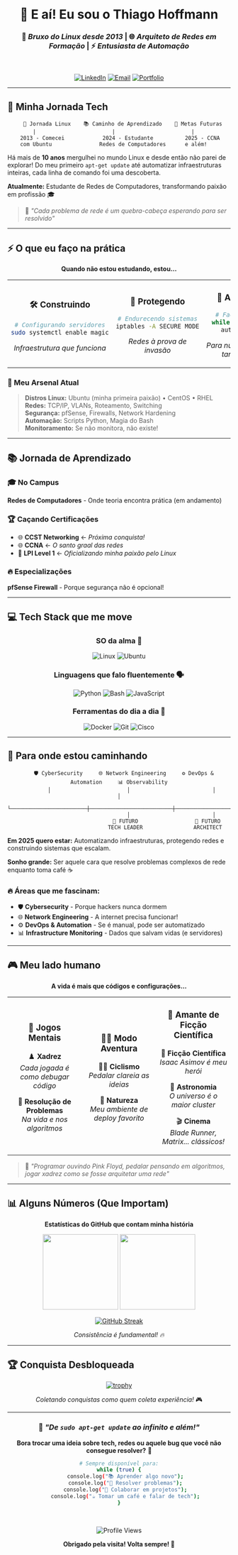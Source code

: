 <div align="center">

# 🌟 E aí! Eu sou o Thiago Hoffmann

### 🐧 *Bruxo do Linux desde 2013* | 🌐 *Arquiteto de Redes em Formação* | ⚡ *Entusiasta de Automação*

<br>

[![LinkedIn](https://img.shields.io/badge/LinkedIn-Conectar-0077B5?style=for-the-badge&logo=linkedin&logoColor=white)](https://linkedin.com/in/th-hoffmann87)
[![Email](https://img.shields.io/badge/Email-Vamos_Conversar-D14836?style=for-the-badge&logo=gmail&logoColor=white)](mailto:thiago@hoffmann.tec.br)
[![Portfolio](https://img.shields.io/badge/Portfolio-Em_Breve-FF5722?style=for-the-badge&logo=rocket&logoColor=white)](#)

</div>

---

## 🚀 Minha Jornada Tech

```ascii
     🐧 Jornada Linux    📚 Caminho de Aprendizado    🎯 Metas Futuras
        |                        |                        |
    2013 - Comecei            2024 - Estudante          2025 - CCNA
    com Ubuntu               Redes de Computadores      e além!
```

Há mais de **10 anos** mergulhei no mundo Linux e desde então não parei de explorar! Do meu primeiro `apt-get update` até automatizar infraestruturas inteiras, cada linha de comando foi uma descoberta.

**Atualmente:** Estudante de Redes de Computadores, transformando paixão em profissão 🎓

> 💭 *"Cada problema de rede é um quebra-cabeça esperando para ser resolvido"*

---

## ⚡ O que eu faço na prática

<div align="center">

**Quando não estou estudando, estou...**

</div>

<table>
<tr>
<td width="33%" align="center">

### 🛠️ **Construindo**
```bash
# Configurando servidores
sudo systemctl enable magic
```
*Infraestrutura que funciona*

</td>
<td width="33%" align="center">

### 🔐 **Protegendo** 
```bash
# Endurecendo sistemas
iptables -A SECURE_MODE
```
*Redes à prova de invasão*

</td>
<td width="33%" align="center">

### 🚀 **Automatizando**
```python
# Facilitando a vida
while coffee_exists():
    automate_everything()
```
*Para nunca fazer a mesma tarefa duas vezes*

</td>
</tr>
</table>

### 🎯 Meu Arsenal Atual

> **Distros Linux:** Ubuntu (minha primeira paixão) • CentOS • RHEL  
> **Redes:** TCP/IP, VLANs, Roteamento, Switching  
> **Segurança:** pfSense, Firewalls, Network Hardening  
> **Automação:** Scripts Python, Magia do Bash  
> **Monitoramento:** Se não monitora, não existe!

---

## 📚 Jornada de Aprendizado

### 🎓 **No Campus**
**Redes de Computadores** - Onde teoria encontra prática (em andamento)

### 🏆 **Caçando Certificações**
- 🌐 **CCST Networking** ← *Próxima conquista!*
- 🌐 **CCNA** ← *O santo graal das redes*  
- 🐧 **LPI Level 1** ← *Oficializando minha paixão pelo Linux*

### 🔥 **Especializações**
**pfSense Firewall** - Porque segurança não é opcional!

---

## 💻 Tech Stack que me move

<div align="center">

### **SO da alma** 🐧
![Linux](https://img.shields.io/badge/Linux-FCC624?style=for-the-badge&logo=linux&logoColor=black)
![Ubuntu](https://img.shields.io/badge/Ubuntu-E95420?style=for-the-badge&logo=ubuntu&logoColor=white)

### **Linguagens que falo fluentemente** 🗣️
![Python](https://img.shields.io/badge/Python-3776AB?style=for-the-badge&logo=python&logoColor=white)
![Bash](https://img.shields.io/badge/Bash-4EAA25?style=for-the-badge&logo=gnu-bash&logoColor=white)
![JavaScript](https://img.shields.io/badge/JavaScript-F7DF1E?style=for-the-badge&logo=javascript&logoColor=black)

### **Ferramentas do dia a dia** 🔧
![Docker](https://img.shields.io/badge/Docker-2496ED?style=for-the-badge&logo=docker&logoColor=white)
![Git](https://img.shields.io/badge/Git-F05032?style=for-the-badge&logo=git&logoColor=white)
![Cisco](https://img.shields.io/badge/Cisco-1BA0D7?style=for-the-badge&logo=cisco&logoColor=white)

</div>

---

## 🎯 Para onde estou caminhando

<div align="center">

```
   🛡️ CyberSecurity     🌐 Network Engineering     ⚙️ DevOps & Automation     📊 Observability
        │                        │                          │                       │
        └────────────────────────┼──────────────────────────┼───────────────────────┘
                                 │                          │
                              🚀 FUTURO                  🚀 FUTURO
                             TECH LEADER                ARCHITECT
```

</div>

**Em 2025 quero estar:** Automatizando infraestruturas, protegendo redes e construindo sistemas que escalam.

**Sonho grande:** Ser aquele cara que resolve problemas complexos de rede enquanto toma café ☕

### 🔥 Áreas que me fascinam:
- 🛡️ **Cybersecurity** - Porque hackers nunca dormem
- 🌐 **Network Engineering** - A internet precisa funcionar!
- ⚙️ **DevOps & Automation** - Se é manual, pode ser automatizado
- 📊 **Infrastructure Monitoring** - Dados que salvam vidas (e servidores)

---

## 🎮 Meu lado humano

<div align="center">

**A vida é mais que códigos e configurações...**

</div>

<table align="center">
<tr>
<td align="center" width="33%">

### 🧠 **Jogos Mentais**
♟️ **Xadrez**  
*Cada jogada é como debugar código*

🎯 **Resolução de Problemas**  
*Na vida e nos algoritmos*

</td>
<td align="center" width="33%">

### 🚴‍♂️ **Modo Aventura**
🚴‍♂️ **Ciclismo**  
*Pedalar clareia as ideias*

🌿 **Natureza**  
*Meu ambiente de deploy favorito*

</td>
<td align="center" width="33%">

### 🌌 **Amante de Ficção Científica**
📖 **Ficção Científica**  
*Isaac Asimov é meu herói*

🌌 **Astronomia**  
*O universo é o maior cluster*

🎬 **Cinema**  
*Blade Runner, Matrix... clássicos!*

</td>
</tr>
</table>

> 🎵 *"Programar ouvindo Pink Floyd, pedalar pensando em algoritmos, jogar xadrez como se fosse arquitetar uma rede"*

---

## 📊 Alguns Números (Que Importam)

<div align="center">

**Estatísticas do GitHub que contam minha história**

<img height="170em" src="https://github-readme-stats.vercel.app/api?username=th-hoffmann&show_icons=true&theme=tokyonight&include_all_commits=true&count_private=true&hide_border=true"/>
<img height="170em" src="https://github-readme-stats.vercel.app/api/top-langs/?username=th-hoffmann&layout=compact&langs_count=8&theme=tokyonight&hide_border=true"/>

</div>

<div align="center">

[![GitHub Streak](https://streak-stats.demolab.com/?user=th-hoffmann&theme=tokyonight&hide_border=true)](https://git.io/streak-stats)

*Consistência é fundamental! 🔥*

</div>

---

## 🏆 Conquista Desbloqueada

<div align="center">

[![trophy](https://github-profile-trophy.vercel.app/?username=th-hoffmann&theme=tokyonight&no-frame=true&no-bg=false&margin-w=4)](https://github.com/ryo-ma/github-profile-trophy)

*Coletando conquistas como quem coleta experiência!* 🎮

</div>

---

<div align="center">

### 🌟 *"De `sudo apt-get update` ao infinito e além!"*

**Bora trocar uma ideia sobre tech, redes ou aquele bug que você não consegue resolver?** 🤝

```bash
# Sempre disponível para:
while (true) {
    console.log("📚 Aprender algo novo");
    console.log("🔧 Resolver problemas");
    console.log("🚀 Colaborar em projetos");
    console.log("☕ Tomar um café e falar de tech");
}
```

<br>

![Profile Views](https://komarev.com/ghpvc/?username=th-hoffmann&color=blueviolet&style=flat-square&label=Visitantes+curiosos)

**Obrigado pela visita! Volta sempre! 👋**

</div>

